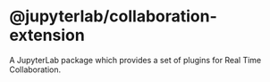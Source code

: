 # @jupyterlab/collaboration-extension

A JupyterLab package which provides a set of plugins for Real Time Collaboration.
